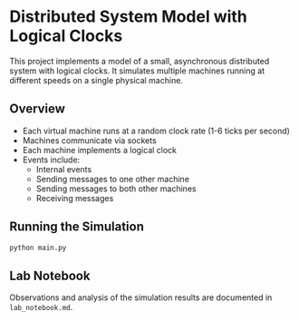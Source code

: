 # Distributed System Model with Logical Clocks

This project implements a model of a small, asynchronous distributed system with logical clocks. 
It simulates multiple machines running at different speeds on a single physical machine.

## Overview

- Each virtual machine runs at a random clock rate (1-6 ticks per second)
- Machines communicate via sockets
- Each machine implements a logical clock
- Events include:
  - Internal events
  - Sending messages to one other machine
  - Sending messages to both other machines
  - Receiving messages

## Running the Simulation

```bash
python main.py
```

## Lab Notebook

Observations and analysis of the simulation results are documented in `lab_notebook.md`.
